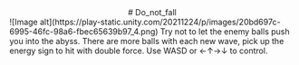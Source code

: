 <center># Do_not_fall</center>
![Image alt](https://play-static.unity.com/20211224/p/images/20bd697c-6995-46fc-98a6-fbec65639b97_4.png) 
Try not to let the enemy balls push you into the abyss. There are more balls with each new wave, pick up the energy sign to hit with double force. Use WASD or ←↑→↓ to control.
